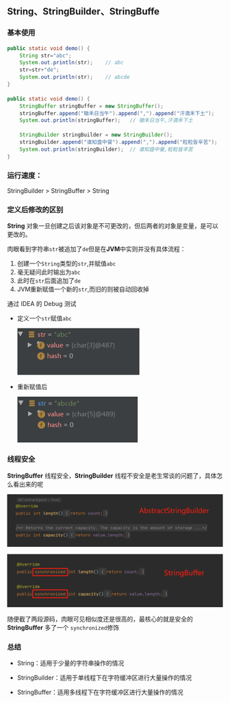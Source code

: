 ## String、StringBuilder、StringBuffe

### 基本使用

```java
public static void demo() {
    String str="abc";
    System.out.println(str);	// abc
    str=str+"de";
	System.out.println(str);	// abcde
}

public static void demo() {
    StringBuffer stringBuffer = new StringBuffer();
    stringBuffer.append("锄禾日当午").append(",").append("汗滴禾下土");
    System.out.println(stringBuffer);	// 锄禾日当午,汗滴禾下土

    StringBuilder stringBuilder = new StringBuilder();
    stringBuilder.append("谁知盘中餐").append(",").append("粒粒皆辛苦");
    System.out.println(stringBuilder);	// 谁知盘中餐,粒粒皆辛苦
}

```



### 运行速度：

 StringBuilder > StringBuffer > String



### 定义后修改的区别

**String** 对象一旦创建之后该对象是不可更改的，但后两者的对象是变量，是可以更改的。

肉眼看到字符串`str`被追加了`de`但是在**JVM**中实则并没有具体流程：

1. 创建一个`String`类型的`str`,并赋值`abc`
2. 毫无疑问此时输出为`abc`
3. 此时在`str`后面追加了`de`
4. JVM重新赋值一个新的`str`,而旧的则被自动回收掉

通过 IDEA 的 Debug 测试

- 定义一个`str`赋值`abc`

  ![image-20200429002515744](../../image/image-20200429002515744.png)
  
- 重新赋值后

  ![image-20200429002554831](../../image/image-20200429002554831.png)



###  线程安全

**StringBuffer** 线程安全，**StringBuilder** 线程不安全是老生常谈的问题了，具体怎么看出来的呢

![image-20200429002515744](../../image/image-20200429003558533.png)



![image-20200429002515744](../../image/image-20200429003739521.png)

随便截了两段源码，肉眼可见相似度还是很高的，最核心的就是安全的 **StringBuffer** 多了一个 `synchronized`修饰



### 总结

- String：适用于少量的字符串操作的情况

- StringBuilder：适用于单线程下在字符缓冲区进行大量操作的情况

- StringBuffer：适用多线程下在字符缓冲区进行大量操作的情况